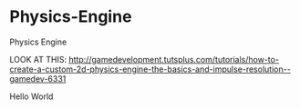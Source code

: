 Physics-Engine
==============

Physics Engine

LOOK AT THIS: http://gamedevelopment.tutsplus.com/tutorials/how-to-create-a-custom-2d-physics-engine-the-basics-and-impulse-resolution--gamedev-6331

Hello World
